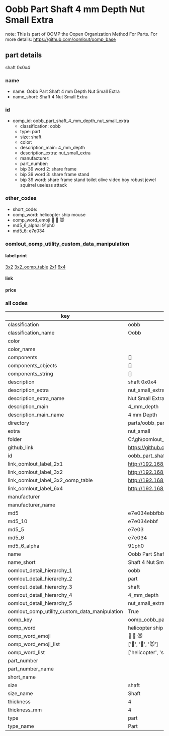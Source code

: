 # Oobb Part Shaft 4 mm Depth Nut Small Extra  

note: This is part of OOMP the Oopen Organization Method For Parts. For more details: https://github.com/oomlout/oomp_base

##  part details
  



shaft 0x0x4



### name
* name: Oobb Part Shaft 4 mm Depth Nut Small Extra
* name_short: Shaft 4 Nut Small Extra
### id
* oomp_id: oobb_part_shaft_4_mm_depth_nut_small_extra
  * classification: oobb
  * type: part
  * size: shaft
  * color: 
  * description_main: 4_mm_depth
  * description_extra: nut_small_extra
  * manufacturer: 
  * part_number: 
  * bip 39 word 2: share frame
  * bip 39 word 3: share frame stand
  * bip 39 word: share frame stand toilet olive video boy robust jewel squirrel useless attack

### other_codes
* short_code: 
* oomp_word: helicopter ship mouse
* oomp_word_emoji :helicopter: :ship: :mouse:
* md5_6_alpha: 91ph0
* md5_6: e7e034






### oomlout_oomp_utility_custom_data_manipulation
#### label print
[3x2](http://192.168.1.245:1112/?label=oomp%2091ph0)
[3x2_oomp_table](http://192.168.1.108:1112/?label=oomp%2091ph0)
[2x1](http://192.168.1.242:1112/?label=oomp%2091ph0)
[6x4](http://192.168.1.55:1112/?label=oomp%2091ph0)    

#### link

                              

#### price







### all codes 
| key | value |  
| --- | --- |  
| classification | oobb |  
| classification_name | Oobb |  
| color |  |  
| color_name |  |  
| components | [] |  
| components_objects | [] |  
| components_string | [] |  
| description | shaft 0x0x4 |  
| description_extra | nut_small_extra |  
| description_extra_name | Nut Small Extra |  
| description_main | 4_mm_depth |  
| description_main_name | 4 mm Depth |  
| directory | parts/oobb_part_shaft_4_mm_depth_nut_small_extra |  
| extra | nut_small |  
| folder | C:\gh\oomlout_oobb_version_4_generated_parts\things\oobb_part_shaft_4_mm_depth_nut_small_extra |  
| github_link | https://github.com/oomlout/oomlout_oomp_part_src/tree/main/parts/oobb_part_shaft_4_mm_depth_nut_small_extra |  
| id | oobb_part_shaft_4_mm_depth_nut_small_extra |  
| link_oomlout_label_2x1 | http://192.168.1.242:1112/?label=oomp%2091ph0 |  
| link_oomlout_label_3x2 | http://192.168.1.245:1112/?label=oomp%2091ph0 |  
| link_oomlout_label_3x2_oomp_table | http://192.168.1.108:1112/?label=oomp%2091ph0 |  
| link_oomlout_label_6x4 | http://192.168.1.55:1112/?label=oomp%2091ph0 |  
| manufacturer |  |  
| manufacturer_name |  |  
| md5 | e7e034ebbfbb4357cf4d1e3da9172629 |  
| md5_10 | e7e034ebbf |  
| md5_5 | e7e03 |  
| md5_6 | e7e034 |  
| md5_6_alpha | 91ph0 |  
| name | Oobb Part Shaft 4 mm Depth Nut Small Extra |  
| name_short | Shaft 4 Nut Small Extra |  
| oomlout_detail_hierarchy_1 | oobb |  
| oomlout_detail_hierarchy_2 | part |  
| oomlout_detail_hierarchy_3 | shaft |  
| oomlout_detail_hierarchy_4 | 4_mm_depth |  
| oomlout_detail_hierarchy_5 | nut_small_extra |  
| oomlout_oomp_utility_custom_data_manipulation | True |  
| oomp_key | oomp_oobb_part_shaft_4_mm_depth_nut_small_extra |  
| oomp_word | helicopter ship mouse |  
| oomp_word_emoji | :helicopter: :ship: :mouse: |  
| oomp_word_emoji_list | [':helicopter:', ':ship:', ':mouse:'] |  
| oomp_word_list | ['helicopter', 'ship', 'mouse'] |  
| part_number |  |  
| part_number_name |  |  
| short_name |  |  
| size | shaft |  
| size_name | Shaft |  
| thickness | 4 |  
| thickness_mm | 4 |  
| type | part |  
| type_name | Part |  
